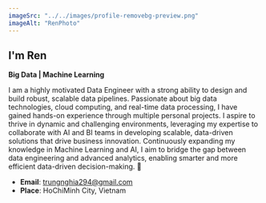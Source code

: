 ```yaml
---
imageSrc: "../../images/profile-removebg-preview.png"
imageAlt: "RenPhoto"
---
```

## I'm Ren

**Big Data | Machine Learning**

I am a highly motivated Data Engineer with a strong ability to design and build robust, scalable data pipelines. Passionate about big data technologies, cloud computing, and real-time data processing, I have gained hands-on experience through multiple personal projects. I aspire to thrive in dynamic and challenging environments, leveraging my expertise to collaborate with AI and BI teams in developing scalable, data-driven solutions that drive business innovation. Continuously expanding my knowledge in Machine Learning and AI, I aim to bridge the gap between data engineering and advanced analytics, enabling smarter and more efficient data-driven decision-making. 🚀

- **Email**: trungnghia294@gmail.com
- **Place**: HoChiMinh City, Vietnam
